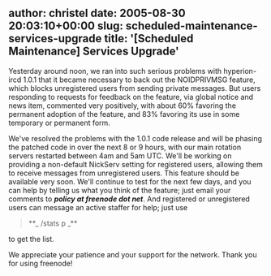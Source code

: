 author: christel
date: 2005-08-30 20:03:10+00:00
slug: scheduled-maintenance-services-upgrade
title: '[Scheduled Maintenance] Services Upgrade'
---

  Yesterday around noon, we ran into such serious problems with   hyperion-ircd 1.0.1 that it became necessary to back out the NOIDPRIVMSG   feature, which blocks unregistered users from sending private messages.    But users responding to requests for feedback on the feature, via global   notice and news item, commented very positively, with about 60% favoring   the permanent adoption of the feature, and 83% favoring its use in some   temporary or permanent form.



We've resolved the problems with the 1.0.1 code release and will be   phasing the patched code in over the next 8 or 9 hours, with our main   rotation servers restarted between 4am and 5am UTC.  We'll be working on   providing a non-default NickServ setting for registered users, allowing   them to receive messages from unregistered users. This feature should be   available very soon.  We'll continue to test for the next few days, and   you can help by telling us what you think of the feature; just email your   comments to **_policy at freenode dot net_**. And registered or   unregistered users can message an active staffer for help; just use



<blockquote>**_   /stats p _**</blockquote>



to get the list.



We appreciate your patience and your support for the network. Thank you   for using      freenode!
